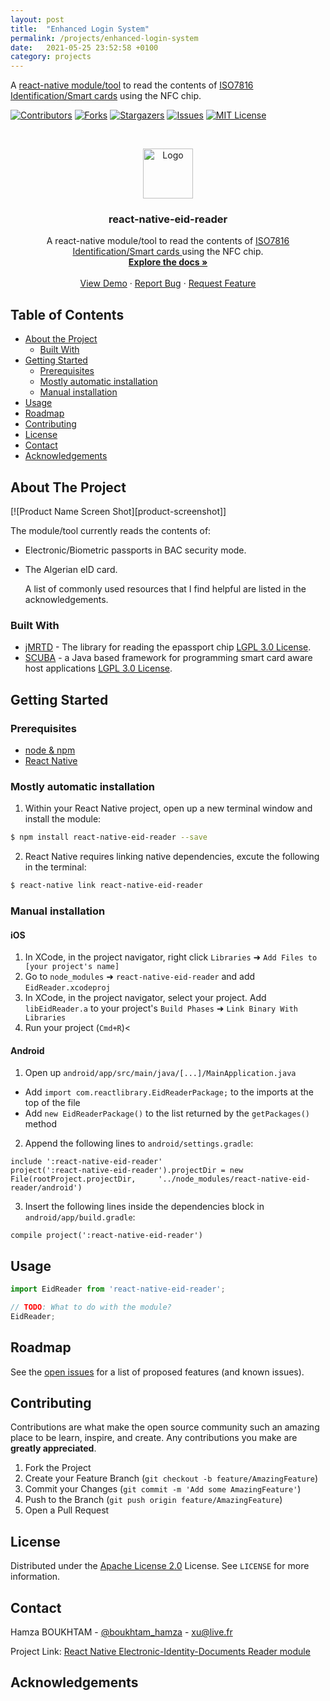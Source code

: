 ```yaml
---
layout: post
title:  "Enhanced Login System"
permalink: /projects/enhanced-login-system
date:   2021-05-25 23:52:58 +0100
category: projects
---
```

A [react-native module/tool](https://github.com/Boukhtam/react-native-eid-reader) to read the contents of <a href="https://www.iso.org/standard/14732.html">ISO7816 Identification/Smart cards</a> using the NFC chip.
<!--end_excerpt-->
[![Contributors][contributors-shield]][contributors-url]
[![Forks][forks-shield]][forks-url]
[![Stargazers][stars-shield]][stars-url]
[![Issues][issues-shield]][issues-url]
[![MIT License][license-shield]][license-url]



<!-- PROJECT LOGO -->
<br />
<p align="center">
  <a href="https://github.com/Boukhtam/react-native-eid-reader">
    <img src="{{site.baseurl}}/assets/images/eid-logo.png" alt="Logo" width="80" height="80">
  </a>

  <h3 align="center">react-native-eid-reader</h3>

  <p align="center">
    A react-native module/tool to read the contents of <a href="https://www.iso.org/standard/14732.html"> ISO7816 Identification/Smart cards </a>using the NFC chip.
    <br />
    <a href="https://github.com/Boukhtam/react-native-eid-reader"><strong>Explore the docs »</strong></a>
    <br />
    <br />
    <a href="https://github.com/Boukhtam/react-native-eid-reader">View Demo</a>
    ·
    <a href="https://github.com/Boukhtam/react-native-eid-reader/issues">Report Bug</a>
    ·
    <a href="https://github.com/Boukhtam/react-native-eid-reader/issues">Request Feature</a>
  </p>
</p>



<!-- TABLE OF CONTENTS -->
## Table of Contents


* [About the Project](#about-the-project)
  * [Built With](#built-with)
* [Getting Started](#getting-started)
  * [Prerequisites](#prerequisites)
  * [Mostly automatic installation](#mostly-automatic-installation)
  * [Manual installation](#manual-installation)
* [Usage](#usage)
* [Roadmap](#roadmap)
* [Contributing](#contributing)
* [License](#license)
* [Contact](#contact)
* [Acknowledgements](#acknowledgements)




<!-- ABOUT THE PROJECT -->
## About The Project

[![Product Name Screen Shot][product-screenshot]]

<!--The goal of this project is to allow react-native developers to implement .-->

The module/tool currently reads the contents of:

* Electronic/Biometric passports in BAC security mode.
* The Algerian eID card.

    A list of commonly used resources that I find helpful are listed in the acknowledgements.

### Built With
* [jMRTD](http://jmrtd.org/) - The library for reading the epassport chip [LGPL 3.0 License][lgpl-license].
* [SCUBA](http://scuba.sourceforge.net/) - a Java based framework for programming smart card aware host applications [LGPL 3.0 License][lgpl-license].


<!-- GETTING STARTED -->
## Getting Started


### Prerequisites

* [node & npm][nodejs-url]
* [React Native][react-native-url]

### Mostly automatic installation

1. Within your React Native project, open up a new terminal window and install the module:
```sh
$ npm install react-native-eid-reader --save
```

2. React Native requires linking native dependencies, excute the following in the terminal:
```sh
$ react-native link react-native-eid-reader
```

### Manual installation


#### iOS

1. In XCode, in the project navigator, right click `Libraries` ➜ `Add Files to [your project's name]`
2. Go to `node_modules` ➜ `react-native-eid-reader` and add `EidReader.xcodeproj`
3. In XCode, in the project navigator, select your project. Add `libEidReader.a` to your project's `Build Phases` ➜ `Link Binary With Libraries`
4. Run your project (`Cmd+R`)<

#### Android

1. Open up `android/app/src/main/java/[...]/MainApplication.java`
  - Add `import com.reactlibrary.EidReaderPackage;` to the imports at the top of the file
  - Add `new EidReaderPackage()` to the list returned by the `getPackages()` method
  2. Append the following lines to `android/settings.gradle`:
  ```
  include ':react-native-eid-reader'
  project(':react-native-eid-reader').projectDir = new File(rootProject.projectDir, 	'../node_modules/react-native-eid-reader/android')
  ```
  3. Insert the following lines inside the dependencies block in `android/app/build.gradle`:
  ```
  compile project(':react-native-eid-reader')
  ```


<!-- USAGE EXAMPLES -->
## Usage
```javascript
import EidReader from 'react-native-eid-reader';

// TODO: What to do with the module?
EidReader;
```

<!-- ROADMAP -->
## Roadmap

See the [open issues](https://github.com/Boukhtam/react-native-eid-reader/issues) for a list of proposed features (and known issues).


<!-- CONTRIBUTING -->
## Contributing

Contributions are what make the open source community such an amazing place to be learn, inspire, and create. Any contributions you make are **greatly appreciated**.

1. Fork the Project
2. Create your Feature Branch (`git checkout -b feature/AmazingFeature`)
3. Commit your Changes (`git commit -m 'Add some AmazingFeature'`)
4. Push to the Branch (`git push origin feature/AmazingFeature`)
5. Open a Pull Request


<!-- LICENSE -->
## License

Distributed under the [Apache License 2.0]() License. See `LICENSE` for more information.

<!-- CONTACT -->
## Contact

Hamza BOUKHTAM - [@boukhtam_hamza](https://twitter.com/boukhtam_hamza) - xu@live.fr

Project Link: [React Native Electronic-Identity-Documents Reader module](https://github.com/Boukhtam/react-native-eid-reader)


<!-- ACKNOWLEDGEMENTS -->
## Acknowledgements


<!-- MARKDOWN LINKS & IMAGES -->
<!-- https://www.markdownguide.org/basic-syntax/#reference-style-links -->
[contributors-shield]: https://img.shields.io/github/contributors/Boukhtam/react-native-eid-reader?style=plastic
[contributors-url]: https://github.com/Boukhtam/react-native-eid-reader/graphs/contributors
[forks-shield]: https://img.shields.io/github/forks/Boukhtam/react-native-eid-reader?style=plastic
[forks-url]: https://github.com/Boukhtam/react-native-eid-reader/network/members
[stars-shield]: https://img.shields.io/github/stars/Boukhtam/react-native-eid-reader?style=plastic
[stars-url]: https://github.com/Boukhtam/react-native-eid-reader/stargazers
[issues-shield]: https://img.shields.io/github/issues/Boukhtam/react-native-eid-reader?style=plastic
[issues-url]: https://github.com/Boukhtam/react-native-eid-reader/issues
[license-shield]: https://img.shields.io/github/license/Boukhtam/react-native-eid-reader?logo=apache&style=plastic
[license-url]: https://github.com/Boukhtam/react-native-eid-reader/blob/master/LICENSE
[sequence-diagram]: images/sequence_diagram.svg
[lgpl-license]: https://www.gnu.org/licenses/lgpl-3.0.en.html
[nodejs-url]: https://nodejs.org/en/
[react-native-url]: https://facebook.github.io/react-native/


